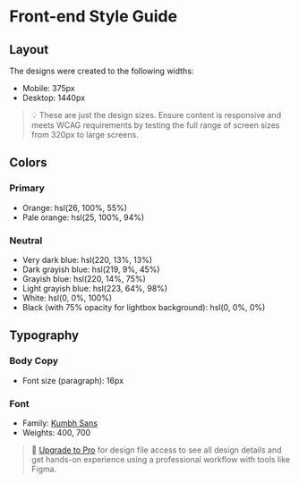 # Front-end Style Guide

## Layout

The designs were created to the following widths:

-   Mobile: 375px
-   Desktop: 1440px

> 💡 These are just the design sizes. Ensure content is responsive and meets WCAG requirements by testing the full range of screen sizes from 320px to large screens.

## Colors

### Primary

-   Orange: hsl(26, 100%, 55%)
-   Pale orange: hsl(25, 100%, 94%)

### Neutral

-   Very dark blue: hsl(220, 13%, 13%)
-   Dark grayish blue: hsl(219, 9%, 45%)
-   Grayish blue: hsl(220, 14%, 75%)
-   Light grayish blue: hsl(223, 64%, 98%)
-   White: hsl(0, 0%, 100%)
-   Black (with 75% opacity for lightbox background): hsl(0, 0%, 0%)

## Typography

### Body Copy

-   Font size (paragraph): 16px

### Font

-   Family: [Kumbh Sans](https://fonts.google.com/specimen/Kumbh+Sans)
-   Weights: 400, 700

> 💎 [Upgrade to Pro](https://www.frontendmentor.io/pro?ref=style-guide) for design file access to see all design details and get hands-on experience using a professional workflow with tools like Figma.
